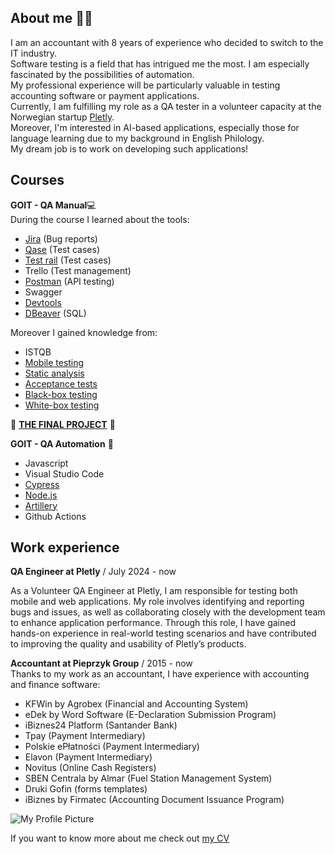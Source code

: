 ## About me 👩‍💻    
I am an accountant with 8 years of experience who decided to switch to the IT industry.   
Software testing is a field that has intrigued me the most. I am especially fascinated by the possibilities of automation.   
My professional experience will be particularly valuable in testing accounting software or payment applications.  
Currently, I am fulfilling my role as a QA tester in a volunteer capacity at the Norwegian startup [Pletly](https://pletly.com).  
Moreover, I'm interested in AI-based applications, especially those for language learning due to my background in English Philology.  
My dream job is to work on developing such applications!

## Courses  
**GOIT - QA Manual**💻       
During the course I learned about the tools:
- [Jira](https://drive.google.com/drive/u/0/folders/1IbycCgwFPneMWGJNq9SR7_6Zshm62Wwd) (Bug reports)
- [Qase](https://drive.google.com/drive/u/0/folders/1B_SInzXFwXq16Vc1ZLXdUm6b82ryvdUK) (Test cases)
- [Test rail](https://drive.google.com/drive/u/0/folders/1WAcVLwVqq_LVQzAyhestuy-SwGSa9s0J) (Test cases)
- Trello (Test management)
- [Postman](https://docs.google.com/document/d/1lVblZyvtuSBFuMo8qjDdKPhOaEVs4bIAleqFFviJ1mM/edit) (API testing)
- Swagger
- [Devtools](https://docs.google.com/document/d/1a2UPkmNJ5ZvBmqTcOKf9Q42Ux8e5i0vjIHgxjvy_qC0/edit)
- [DBeaver](https://docs.google.com/document/d/1qCZ5hgzyzTVNhGEKbu1HZlDvBDosgRloRiu83ilOwGo/edit)  (SQL)


Moreover I gained knowledge from:
- ISTQB
- [Mobile testing](https://drive.google.com/drive/u/0/folders/1CZ5Cxr-Cafes31sX29Ebn7K_IxpsD6kK)
- [Static analysis](https://drive.google.com/drive/u/0/folders/1FpLNGYRdNFHPcM3ALjPHfn8xcEMBNSSq)
- [Acceptance tests](https://docs.google.com/document/d/159dCaa1FmkBdBK8nr-onm2Yp2L3yTkpJJWbqQfxM0rI/edit)
- [Black-box testing](https://docs.google.com/document/d/1BtYBNY1wCkiWgkfFmUu4AaC73UPrGa1jTCzpOomGbnA/edit)
- [White-box testing](https://docs.google.com/document/d/1NHhuowMAPd615HyXJTk1bUjRc43JPkMNS9TMvXB5-sM/edit)



 🚀 [**THE FINAL PROJECT**](https://docs.google.com/presentation/d/1CXtxnlHd7Y-HybfeOGOI3J84Txl9VztBW7NaGl_HDl8/edit#slide=id.g1213a43354d_0_0) 🚀    


**GOIT - QA Automation** 🤖 
- Javascript
- Visual Studio Code
- [Cypress](https://github.com/nowikat/cypress)
- [Node.js](https://github.com/nowikat/goit-js-hw-08)
- [Artillery](https://github.com/nowikat/cypress/tree/main/artillery)
- Github Actions

## Work experience  
**QA Engineer at Pletly**  / July 2024 - now

As a Volunteer QA Engineer at Pletly, I am responsible for testing both mobile and web applications. My role involves identifying and reporting bugs and issues, as well as collaborating closely with the development team to enhance application performance. Through this role, I have gained hands-on experience in real-world testing scenarios and have contributed to improving the quality and usability of Pletly’s products.


**Accountant at Pieprzyk Group** / 2015 - now  
Thanks to my work as an accountant, I have experience with accounting and finance software:  

- KFWin by Agrobex (Financial and Accounting System)
- eDek by Word Software (E-Declaration Submission Program)
- iBiznes24 Platform (Santander Bank)
- Tpay (Payment Intermediary)
- Polskie ePłatności (Payment Intermediary)
- Elavon (Payment Intermediary)
- Novitus (Online Cash Registers)
- SBEN Centrala by Almar (Fuel Station Management System)
- Druki Gofin (forms templates)
- iBiznes by Firmatec (Accounting Document Issuance Program)


![My Profile Picture](https://tse4.mm.bing.net/th/id/OIG1.LhciZYmSI9GAe3Dk.Ln9?pid=ImgGn)








If you want to know more about me check out [my CV](https://nowikat.github.io/Portfolio/resume/index.html)



